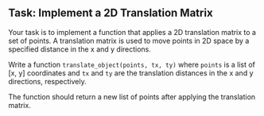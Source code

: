 ## Task: Implement a 2D Translation Matrix

Your task is to implement a function that applies a 2D translation matrix to a set of points. A translation matrix is used to move points in 2D space by a specified distance in the x and y directions.

Write a function `translate_object(points, tx, ty)` where `points` is a list of [x, y] coordinates and `tx` and `ty` are the translation distances in the x and y directions, respectively.

The function should return a new list of points after applying the translation matrix.

    

